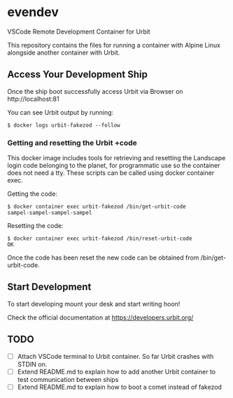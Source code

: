 # evendev
VSCode Remote Development Container for Urbit

This repository contains the files for running a container with Alpine Linux alongside another container with Urbit.

## Access Your Development Ship
Once the ship boot successfully access Urbit via Browser on http://localhost:81

You can see Urbit output by running:
```
$ docker logs urbit-fakezod --follow
```


### Getting and resetting the Urbit +code

This docker image includes tools for retrieving and resetting the Landscape login code belonging to the planet, for programmatic use so the container does not need a tty. These scripts can be called using docker container exec.

Getting the code:
```
$ docker container exec urbit-fakezod /bin/get-urbit-code
sampel-sampel-sampel-sampel
```

Resetting the code:
```
$ docker container exec urbit-fakezod /bin/reset-urbit-code
OK
```

Once the code has been reset the new code can be obtained from /bin/get-urbit-code.


## Start Development

To start developing mount your desk and start writing hoon!

Check the official documentation at https://developers.urbit.org/

## TODO
 - [ ] Attach VSCode terminal to Urbit container. So far Urbit crashes with STDIN on.
 - [ ] Extend README.md to explain how to add another Urbit container to test communication between ships
 - [ ] Extend README.md to explain how to boot a comet instead of fakezod
